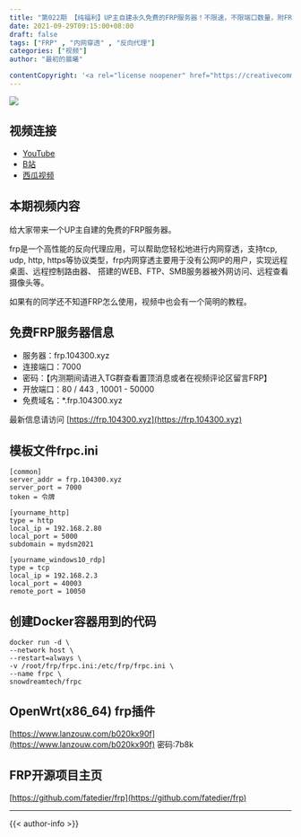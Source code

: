 ```yaml
---
title: "第022期 【纯福利】UP主自建永久免费的FRP服务器！不限速，不限端口数量，附FRP内网穿透简明教程"
date: 2021-09-29T09:15:00+08:00
draft: false
tags: ["FRP" , "内网穿透" , "反向代理"]
categories: ["视频"]
author: "最初的晨曦"

contentCopyright: '<a rel="license noopener" href="https://creativecommons.org/licenses/by-nc-sa/4.0/deed.zh" target="_blank">本文章采用 CC BY-NC-SA 4.0 许可协议</a>'
---
```


![](../../images/022/0.jpg)
	
## 视频连接
- [YouTube](https://www.youtube.com/watch?v=oqYnepm4jIQ)
- [B站](https://www.bilibili.com/video/BV1Th411H7WK/)
- [西瓜视频](https://www.ixigua.com/7013520345546097160)

## 本期视频内容

给大家带来一个UP主自建的免费的FRP服务器。

frp是一个高性能的反向代理应用，可以帮助您轻松地进行内网穿透，支持tcp, udp, http, https等协议类型，frp内网穿透主要用于没有公网IP的用户，实现远程桌面、远程控制路由器、 搭建的WEB、FTP、SMB服务器被外网访问、远程查看摄像头等。

如果有的同学还不知道FRP怎么使用，视频中也会有一个简明的教程。

## 免费FRP服务器信息

- 服务器：frp.104300.xyz
- 连接端口：7000
- 密码：【内测期间请进入TG群查看置顶消息或者在视频评论区留言FRP】
- 开放端口：80 / 443 , 10001 - 50000
- 免费域名：*.frp.104300.xyz

最新信息请访问 [https://frp.104300.xyz](https://frp.104300.xyz)

## 模板文件frpc.ini

```
[common]
server_addr = frp.104300.xyz
server_port = 7000
token = 令牌

[yourname_http]
type = http
local_ip = 192.168.2.80
local_port = 5000
subdomain = mydsm2021

[yourname_windows10_rdp]
type = tcp
local_ip = 192.168.2.3
local_port = 40003
remote_port = 10050
```

## 创建Docker容器用到的代码

```
docker run -d \
--network host \
--restart=always \
-v /root/frp/frpc.ini:/etc/frp/frpc.ini \
--name frpc \
snowdreamtech/frpc
```

## OpenWrt(x86_64) frp插件

[https://www.lanzouw.com/b020kx90f](https://www.lanzouw.com/b020kx90f)   密码:7b8k 

## FRP开源项目主页

[https://github.com/fatedier/frp](https://github.com/fatedier/frp)

---

{{< author-info >}}